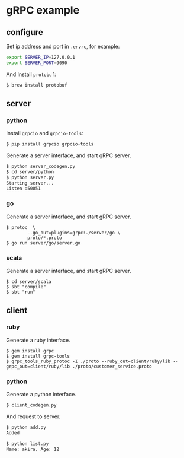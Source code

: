 # gRPC example

## configure
Set ip address and port in `.envrc`, for example:

```bash
export SERVER_IP=127.0.0.1
export SERVER_PORT=9090
```

And Install `protobuf`:

```bash
$ brew install protobuf
```

## server
### python
Install `grpcio` and `grpcio-tools`:

```bash
$ pip install grpcio grpcio-tools
```

Generate a server interface, and start gRPC server.

```bash
$ python server_codegen.py
$ cd server/python
$ python server.py
Starting server...
Listen :50051
```




### go

Generate a server interface, and start gRPC server.

```
$ protoc  \
        --go_out=plugins=grpc:./server/go \
        proto/*.proto
$ go run server/go/server.go
```

### scala

Generate a server interface, and start gRPC server.

```
$ cd server/scala
$ sbt "compile"
$ sbt "run"
```

## client
### ruby

Generate a ruby interface.

```
$ gem install grpc
$ gem install grpc-tools
$ grpc_tools_ruby_protoc -I ./proto --ruby_out=client/ruby/lib --grpc_out=client/ruby/lib ./proto/customer_service.proto
```


### python

Generate a python interface.

```bash
$ client_codegen.py
```

And request to server.

```bash
$ python add.py
Added

$ python list.py
Name: akira, Age: 12
```
